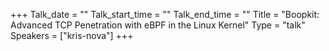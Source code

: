 +++
Talk_date = ""
Talk_start_time = ""
Talk_end_time = ""
Title = "Boopkit: Advanced TCP Penetration with eBPF in the Linux Kernel"
Type = "talk"
Speakers = ["kris-nova"]
+++


